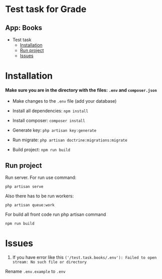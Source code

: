 # Test task for Grade

## App: Books

- Test task
    * [Installation](#installation)
    * [Run project](#run_project)
    * [Issues](#issues)

# Installation

#### Make sure you are in the directory with the files: `.env` and `composer.json` ####


- Make changes to the `.env` file (add your database)


- Install all dependencies:
  `npm install`


- Install composer:
  `composer install`


- Generate key:
  `php artisan key:generate`


- Run migrate:
  `php artisan doctrine:migrations:migrate`


- Build project:
  `npm run build`

<a name="run_project"></a>
## Run project

Run server. For run use command:

    php artisan serve

Also there has to be run workers:

    php artisan queue:work

For build all front code run php artisan command

    npm run build

<a name="rerun_project"></a>


# Issues

1. If you have error like this `('/test.task.books/.env'): Failed to open stream: No such file or directory`

Rename `.env.example` to `.env`
